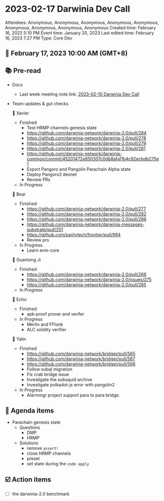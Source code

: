 # 2023-02-17 Darwinia Dev Call

Attendees: Anonymous, Anonymous, Anonymous, Anonymous, Anonymous, Anonymous, Anonymous, Anonymous, Anonymous
Created time: February 16, 2023 5:10 PM
Event time: January 20, 2023
Last edited time: February 16, 2023 7:27 PM
Type: Core Dev

## 📅 February 17, 2023 10:00 AM (GMT+8)

## 📚 Pre-read

- Docs
    - Last week meeting note link:  [2023-02-10 Darwinia Dev Call](2023-02-10%20Darwinia%20Dev%20Call%20a63be5d2aaa441d0a4ba0dcb0af8dae7.md)
- Team updates & gut checks
    
    🎯 Xavier
    
    - Finished
        - Test HRMP channels genesis state
        - https://github.com/darwinia-network/darwinia-2.0/pull/284
        - https://github.com/darwinia-network/darwinia-2.0/pull/278
        - https://github.com/darwinia-network/darwinia-2.0/pull/279
        - https://github.com/darwinia-network/darwinia-2.0/pull/281
        - https://github.com/darwinia-network/darwinia-common/commit/45201472e850307c0db8afa11b4c92ecbdb275e1
        - Export Pangoro and Pangolin Parachain Alpha state
        - Deploy Pangoro2 devnet
        - Review PRs
    - In Progress
    
    🎯 Bear
    
    - Finished
        - https://github.com/darwinia-network/darwinia-2.0/pull/277
        - https://github.com/darwinia-network/darwinia-2.0/pull/282
        - https://github.com/darwinia-network/darwinia-2.0/pull/286
        - https://github.com/darwinia-network/darwinia-messages-substrate/pull/251
        - https://github.com/paritytech/frontier/pull/994
        - Review prs
    - In Progress
        - Learn evm-core
    
    🎯 Guantong Ji
    
    - Finished
        - https://github.com/darwinia-network/darwinia-2.0/pull/266
        - https://github.com/darwinia-network/darwinia-2.0/issues/275
        - https://github.com/darwinia-network/darwinia-2.0/pull/285
    - In Progress
    
    🎯 Echo
    
    - Finished
        - apk-proof prover and verifer
    - In Progress
        - Merlin and FFlonk
        - ALC solidity verifier
    
    🎯 Yalin
    
    - Finished
        - https://github.com/darwinia-network/bridger/pull/565
        - https://github.com/darwinia-network/bridger/pull/567
        - https://github.com/darwinia-network/bridger/pull/566
        - Follow subql migration
        - Fix crab bridge issue
        - Investigate the subsquid archive
        - Investigate polkadot-js error with pangolin2
    - In Progress
        - Alarmmgr project support para to para bridge.

## 💬 Agenda items

- Parachain genesis state
    - Questions
        - DMP
        - HRMP
    - Solutions
        - remove `assert!`
        - close HRMP channels
        - preset
        - set state during the `code apply`

## ☑️ Action items

- [ ]  the darwinia-2.0 benchmark
